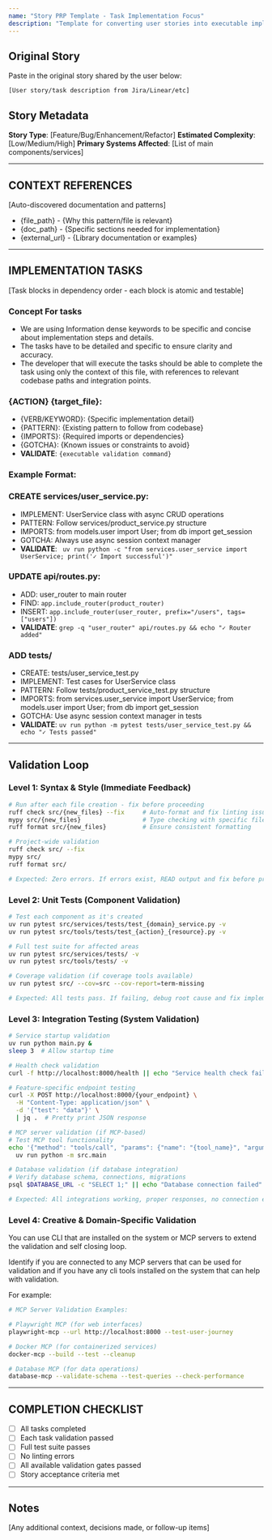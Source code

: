 ```yaml
---
name: "Story PRP Template - Task Implementation Focus"
description: "Template for converting user stories into executable implementation tasks"
---
```


## Original Story

Paste in the original story shared by the user below:

```
[User story/task description from Jira/Linear/etc]
```

## Story Metadata

**Story Type**: [Feature/Bug/Enhancement/Refactor]
**Estimated Complexity**: [Low/Medium/High]
**Primary Systems Affected**: [List of main components/services]

---

## CONTEXT REFERENCES

[Auto-discovered documentation and patterns]

- {file_path} - {Why this pattern/file is relevant}
- {doc_path} - {Specific sections needed for implementation}
- {external_url} - {Library documentation or examples}

---

## IMPLEMENTATION TASKS

[Task blocks in dependency order - each block is atomic and testable]

### Concept For tasks

- We are using Information dense keywords to be specific and concise about implementation steps and details.
- The tasks have to be detailed and specific to ensure clarity and accuracy.
- The developer that will execute the tasks should be able to complete the task using only the context of this file, with references to relevant codebase paths and integration points.

### {ACTION} {target_file}:

- {VERB/KEYWORD}: {Specific implementation detail}
- {PATTERN}: {Existing pattern to follow from codebase}
- {IMPORTS}: {Required imports or dependencies}
- {GOTCHA}: {Known issues or constraints to avoid}
- **VALIDATE**: `{executable validation command}`

### Example Format:

### CREATE services/user_service.py:

- IMPLEMENT: UserService class with async CRUD operations
- PATTERN: Follow services/product_service.py structure
- IMPORTS: from models.user import User; from db import get_session
- GOTCHA: Always use async session context manager
- **VALIDATE**: ` uv run python -c "from services.user_service import UserService; print('✓ Import successful')"`

### UPDATE api/routes.py:

- ADD: user_router to main router
- FIND: `app.include_router(product_router)`
- INSERT: `app.include_router(user_router, prefix="/users", tags=["users"])`
- **VALIDATE**: `grep -q "user_router" api/routes.py && echo "✓ Router added"`

### ADD tests/

- CREATE: tests/user_service_test.py
- IMPLEMENT: Test cases for UserService class
- PATTERN: Follow tests/product_service_test.py structure
- IMPORTS: from services.user_service import UserService; from models.user import User; from db import get_session
- GOTCHA: Use async session context manager in tests
- **VALIDATE**: `uv run python -m pytest tests/user_service_test.py && echo "✓ Tests passed"`

---

## Validation Loop

### Level 1: Syntax & Style (Immediate Feedback)

```bash
# Run after each file creation - fix before proceeding
ruff check src/{new_files} --fix     # Auto-format and fix linting issues
mypy src/{new_files}                 # Type checking with specific files
ruff format src/{new_files}          # Ensure consistent formatting

# Project-wide validation
ruff check src/ --fix
mypy src/
ruff format src/

# Expected: Zero errors. If errors exist, READ output and fix before proceeding.
```

### Level 2: Unit Tests (Component Validation)

```bash
# Test each component as it's created
uv run pytest src/services/tests/test_{domain}_service.py -v
uv run pytest src/tools/tests/test_{action}_{resource}.py -v

# Full test suite for affected areas
uv run pytest src/services/tests/ -v
uv run pytest src/tools/tests/ -v

# Coverage validation (if coverage tools available)
uv run pytest src/ --cov=src --cov-report=term-missing

# Expected: All tests pass. If failing, debug root cause and fix implementation.
```

### Level 3: Integration Testing (System Validation)

```bash
# Service startup validation
uv run python main.py &
sleep 3  # Allow startup time

# Health check validation
curl -f http://localhost:8000/health || echo "Service health check failed"

# Feature-specific endpoint testing
curl -X POST http://localhost:8000/{your_endpoint} \
  -H "Content-Type: application/json" \
  -d '{"test": "data"}' \
  | jq .  # Pretty print JSON response

# MCP server validation (if MCP-based)
# Test MCP tool functionality
echo '{"method": "tools/call", "params": {"name": "{tool_name}", "arguments": {}}}' | \
  uv run python -m src.main

# Database validation (if database integration)
# Verify database schema, connections, migrations
psql $DATABASE_URL -c "SELECT 1;" || echo "Database connection failed"

# Expected: All integrations working, proper responses, no connection errors
```

### Level 4: Creative & Domain-Specific Validation

You can use CLI that are installed on the system or MCP servers to extend the validation and self closing loop.

Identify if you are connected to any MCP servers that can be used for validation and if you have any cli tools installed on the system that can help with validation.

For example:

```bash
# MCP Server Validation Examples:

# Playwright MCP (for web interfaces)
playwright-mcp --url http://localhost:8000 --test-user-journey

# Docker MCP (for containerized services)
docker-mcp --build --test --cleanup

# Database MCP (for data operations)
database-mcp --validate-schema --test-queries --check-performance
```

---

## COMPLETION CHECKLIST

- [ ] All tasks completed
- [ ] Each task validation passed
- [ ] Full test suite passes
- [ ] No linting errors
- [ ] All available validation gates passed
- [ ] Story acceptance criteria met

---

## Notes

[Any additional context, decisions made, or follow-up items]

```

```
